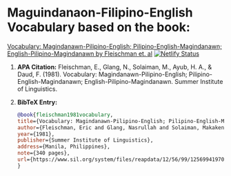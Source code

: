 # Maguindanaon-Filipino-English Vocabulary based on the book:
[Vocabulary: Magindanawn-Pilipino-English; Pilipino-English-Magindanawn; English-Pilipino-Magindanawn by Fleischman et. al](https://www.sil.org/system/files/reapdata/12/56/99/12569941970962057337906899691526081588/mdh_Vocabulary_Magindanawn_English_Pilipino..._1981.pdf)
[![Netlify Status](https://api.netlify.com/api/v1/badges/47431d34-71ae-488b-9ecb-c5c00619ea54/deploy-status)](https://app.netlify.com/sites/maguindanaon-filipino-english-vocab/deploys)

1. **APA Citation:**
   Fleischman, E., Glang, N., Solaiman, M., Ayub, H. A., & Daud, F. (1981). Vocabulary: Magindanawn-Pilipino-English; Pilipino-English-Magindanawn; English-Pilipino-Magindanawn. Summer Institute of Linguistics.

2. **BibTeX Entry:**
   ```bibtex
   @book{fleischman1981vocabulary,
   title={Vocabulary: Magindanawn-Pilipino-English; Pilipino-English-Magindanawn; English-Pilipino-Magindanawn},
   author={Fleischman, Eric and Glang, Nasrullah and Solaiman, Makakena and Ayub, Hadji Abdullah and Daud, Faisal},
   year={1981},
   publisher={Summer Institute of Linguistics},
   address={Manila, Philippines},
   note={340 pages},
   url={https://www.sil.org/system/files/reapdata/12/56/99/12569941970962057337906899691526081588/mdh_Vocabulary_Magindanawn_English_Pilipino..._1981.pdf}
   }
